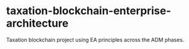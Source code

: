 # taxation-blockchain-enterprise-architecture
Taxation blockchain project using EA principles across the ADM phases.

